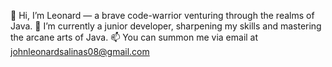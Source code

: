👋 Hi, I’m Leonard — a brave code-warrior venturing through the realms of Java. 
🌱 I’m currently a junior developer, sharpening my skills and mastering the arcane arts of Java. 
📫 You can summon me via email at johnleonardsalinas08@gmail.com

<!---
EldoranCodes/EldoranCodes is a ✨ special ✨ repository because its `README.md` (this file) appears on your GitHub profile.
You can click the Preview link to take a look at your changes.
--->
